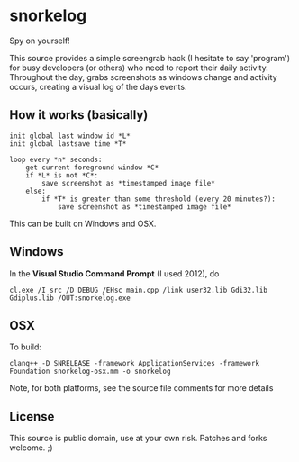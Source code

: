 snorkelog
=========

Spy on yourself!

This source provides a simple screengrab hack (I hesitate to say 'program') for
busy developers (or others) who need to report their daily activity. Throughout
the day, grabs screenshots as windows change and activity occurs, creating a
visual log of the days events.

## How it works (basically)

    init global last window id *L*
    init global lastsave time *T*

    loop every *n* seconds:
        get current foreground window *C*
        if *L* is not *C*:
            save screenshot as *timestamped image file*
        else:
            if *T* is greater than some threshold (every 20 minutes?):
                save screenshot as *timestamped image file*

This can be built on Windows and OSX.

## Windows

In the **Visual Studio Command Prompt** (I used 2012), do

    cl.exe /I src /D DEBUG /EHsc main.cpp /link user32.lib Gdi32.lib Gdiplus.lib /OUT:snorkelog.exe

## OSX

To build:

    clang++ -D SNRELEASE -framework ApplicationServices -framework Foundation snorkelog-osx.mm -o snorkelog

Note, for both platforms, see the source file comments for more details

## License

This source is public domain, use at your own risk. Patches and forks welcome. ;)
